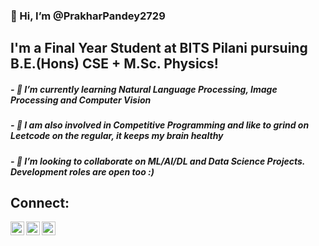 <html>
<h3>👋 Hi, I’m @PrakharPandey2729</h3>
<h2>I'm a Final Year Student at BITS Pilani pursuing B.E.(Hons) CSE + M.Sc. Physics!</h2>

<h5>- 🌱 I’m currently learning Natural Language Processing, Image Processing and Computer Vision</h5>
<h5>- 🧠 I am also involved in Competitive Programming and like to grind on Leetcode on the regular, it keeps my brain healthy  
<h5>- 💞️ I’m looking to collaborate on ML/AI/DL and Data Science Projects. Development roles are open too :)</h5>



<h2>Connect:</h2>

<link
  rel="stylesheet"
  href="https://cdn.jsdelivr.net/gh/dheereshagrwal/colored-icons@1.7.5/src/app/ci.min.css"
/>
<i class="ci ci-spotify ci-2x"></i>

<a href = "https://www.linkedin.com/in/prakhar-pandey-5939371a4/"><img align="left" alt="codeSTACKr | LinkedIn" width="22px" src="https://github.com/dheereshagrwal/colored-icons/blob/master/public/logos/social%20media/linkedin/linkedin.svg"></a>
<a href = "https://www.instagram.com/p._.pandey/"><img align="left" alt="codeSTACKr | Instagram" width="22px" src="https://github.com/dheereshagrwal/colored-icons/blob/master/public/logos/social%20media/instagram/instagram.svg"></a>
<a href = "https://discordapp.com/users/392292269807501313/"><img align="left" alt="codeSTACKr | Discord" width="22px" src="https://github.com/dheereshagrwal/colored-icons/blob/master/public/logos/social%20media/discord/discord.svg"></a>


</html>
